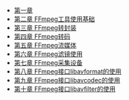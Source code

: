 - [第一章](chapter1.md)
- [第二章 FFmpeg工具使用基础](chapter2.md)
- [第三章 FFmpeg转封装](chapter3.md)
- [第四章 FFmpeg转码](chapter4.md)
- [第五章 FFmpeg流媒体](chapter5.md)
- [第六章 FFmpeg滤镜使用]()
- [第七章 FFmpeg采集设备]()
- [第八章 FFmpeg接口libavformat的使用](chapter8.md)
- [第九章 FFmpeg接口libavcodec的使用](chapter9.md)
- [第十章 FFmpeg接口libavfilter的使用](chapter10.md)

